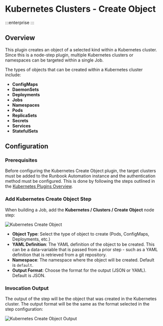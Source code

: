 # Kubernetes Clusters - Create Object
:::enterprise
:::

## Overview

This plugin creates an object of a selected kind within a Kubernetes cluster. Since this is a node-step plugin, multiple Kubernetes clusters or namespaces can be targeted within a single Job.

The types of objects that can be created within a Kubernetes cluster include:
- **ConfigMaps**
- **DaemonSets**
- **Deployments**
- **Jobs**
- **Namespaces**
- **Pods**
- **ReplicaSets**
- **Secrets**
- **Services**
- **StatefulSets**

## Configuration

### Prerequisites

Before configuring the Kubernetes Create Object plugin, the target clusters must be added to the Runbook Automation instance and the authentication method must be configured. This is done by following the steps outlined in the [Kubernetes Plugins Overview](/manual/plugins/kubernetes-plugins-overview.md).

### Add Kubernetes Create Object Step
When building a Job, add the **Kubernetes / Clusters / Create Object** node step:

![Kubernetes Create Object](/assets/img/k8s-clusters-create-object.png)<br>

* **Object Type**: Select the type of object to create (Pods, ConfigMaps, Deployments, etc.)
* **YAML Definition**: The YAML definition of the object to be created.  This can be a data-variable that is passed from a prior step - such as a YAML definition that is retrieved from a git repository.
* **Namespace**: The namespace where the object will be created. Default is `default`.
* **Output Format**: Choose the format for the output (JSON or YAML). Default is JSON.

### Invocation Output

The output of the step will be the object that was created in the Kubernetes cluster. The output format will be the same as the format selected in the step configuration:

![Kubernetes Create Object Output](/assets/img/k8s-create-object-output.png)<br>